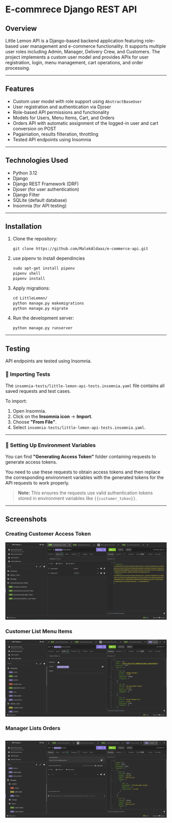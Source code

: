 
# E-commrece Django REST API
## Overview
Little Lemon API is a Django-based backend application featuring role-based user management and e-commerce functionality. It supports multiple user roles including Admin, Manager, Delivery Crew, and Customers. The project implements a custom user model and provides APIs for user registration, login, menu management, cart operations, and order processing.

---

## Features
- Custom user model with role support using `AbstractBaseUser`
- User registration and authentication via Djoser
- Role-based API permissions and functionality
- Models for Users, Menu Items, Cart, and Orders
- Orders API with automatic assignment of the logged-in user and cart conversion on POST
- Pagainiation, results filteration, throttling
- Tested API endpoints using Insomnia

---

## Technologies Used

- Python 3.12
- Django
- Django REST Framework (DRF)
- Djoser (for user authentication)
- Django Filter
- SQLite (default database)
- Insomnia (for API testing)

---

## Installation

1. Clone the repository:
   ```
   git clone https://github.com/MalekAldaas/e-commerce-api.git
   ```

2. use pipenv to install dependincies
   ```
   sudo apt-get install pipenv
   pipenv shell
   pipenv install
   ```

3. Apply migrations:
   ```
   cd LittleLemon/
   python manage.py makemigrations
   python manage.py migrate
   ```

5. Run the development server:
   ```
   python manage.py runserver
   ```

---

## Testing

API endpoints are tested using Insomnia.

### 🧪 Importing Tests

The `insomnia-tests/little-lemon-api-tests.insomnia.yaml` file contains all saved requests and test cases.

To import:

1. Open Insomnia.  
2. Click on the **Insomnia icon** → **Import**.  
3. Choose **"From File"**.  
4. Select `insomnia-tests/little-lemon-api-tests.insomnia.yaml`.  

---

### 🔑 Setting Up Environment Variables

You can find **"Generating Access Token"** folder containing requests to generate access tokens.

You need to use these requests to obtain access tokens and then replace the corresponding environment variables with the generated tokens for the API requests to work properly.

> **Note:** This ensures the requests use valid authentication tokens stored in environment variables like `{{customer_token}}`.


---

## Screenshots
### Creating Customer Access Token
![Create Customer Access Token](screenshots/Create-Customer-Access-Token.png)


### Customer List Menu Items
![Customer List Menu Items](screenshots/Customer-Lists-Menu-Itmes.png)


### Manager Lists Orders
![Manager Lists Orders](screenshots/Manager-Lists-Orders.png)
---
